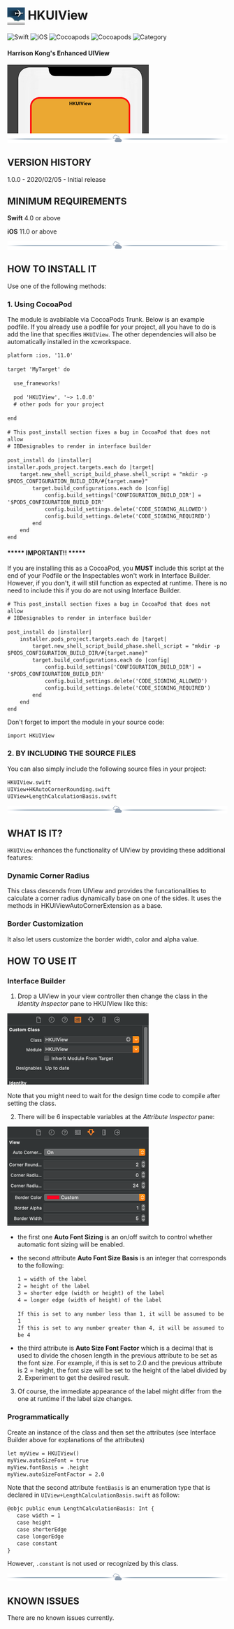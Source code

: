 # <img src="./docs/logo256.jpg" width="40" height="40" alt="skyRoute66 logo" style="vertical-align:middle"> HKUIView #
![Swift](https://img.shields.io/static/v1?label=Swift&message=4.0%20or%20above&color=%23FF4400&style=plastic) ![iOS](https://img.shields.io/static/v1?label=iOS&&message=11.0%20or%20above&color=yellow&style=plastic) ![Cocoapods](https://img.shields.io/cocoapods/v/HKUIView?label=pod&color=brightgreen&style=plastic) ![Cocoapods](https://img.shields.io/cocoapods/l/HKUIView?color=blue&style=plastic) ![Category](https://img.shields.io/static/v1?label=category&message=User%20Interface&color=blueviolet&style=plastic) 
#### Harrison Kong's Enhanced UIView ####

<img src="./docs/HKUIView.png" alt="HKUIView screenshot">

<img src="./docs/cloudline.png" alt="---line---">

## VERSION HISTORY ##

1.0.0 - 2020/02/05 - Initial release

## MINIMUM REQUIREMENTS ##

**Swift** 4.0 or above

**iOS** 11.0 or above

<img src="./docs/cloudline.png" alt="---line---">

## HOW TO INSTALL IT ##

Use one of the following methods:

### 1. Using CocoaPod ###

The module is avabilable via CocoaPods Trunk. Below is an example podfile. If you already use a podfile for your project, all you have to do is add the line that specifies `HKUIView`. The other dependencies will also be automatically installed in the xcworkspace.

```
platform :ios, '11.0'

target 'MyTarget' do

  use_frameworks!

  pod 'HKUIView', '~> 1.0.0'
  # other pods for your project

end

# This post_install section fixes a bug in CocoaPod that does not allow
# IBDesignables to render in interface builder

post_install do |installer|
installer.pods_project.targets.each do |target|
    target.new_shell_script_build_phase.shell_script = "mkdir -p $PODS_CONFIGURATION_BUILD_DIR/#{target.name}"
        target.build_configurations.each do |config|
            config.build_settings['CONFIGURATION_BUILD_DIR'] = '$PODS_CONFIGURATION_BUILD_DIR'
            config.build_settings.delete('CODE_SIGNING_ALLOWED')
            config.build_settings.delete('CODE_SIGNING_REQUIRED')
        end
    end
end
```

#### ***** IMPORTANT!! ***** ####

If you are installing this as a CocoaPod, you **MUST** include this script at the end of your Podfile or the Inspectables won't work in Interface Builder. However, if you don't, it will still function as expected at runtime. There is no need to include this if you do are not using Interface Builder.

```
# This post_install section fixes a bug in CocoaPod that does not allow
# IBDesignables to render in interface builder

post_install do |installer|
    installer.pods_project.targets.each do |target|
        target.new_shell_script_build_phase.shell_script = "mkdir -p $PODS_CONFIGURATION_BUILD_DIR/#{target.name}"
        target.build_configurations.each do |config|
            config.build_settings['CONFIGURATION_BUILD_DIR'] = '$PODS_CONFIGURATION_BUILD_DIR'
            config.build_settings.delete('CODE_SIGNING_ALLOWED')
            config.build_settings.delete('CODE_SIGNING_REQUIRED')
        end
    end
end
```

Don't forget to import the module in your source code:

```
import HKUIView
```

### 2. BY INCLUDING THE SOURCE FILES ###

You can also simply include the following source files in your project:

```
HKUIView.swift
UIView+HKAutoCornerRounding.swift
UIView+LengthCalculationBasis.swift
```

<img src="./docs/cloudline.png" alt="---line---">

## WHAT IS IT? ##
`HKUIView` enhances the functionality of UIView by providing these additional features:

### Dynamic Corner Radius 
This class descends from UIView and provides the funcationalities to calculate a corner radius dynamically base on one of the sides. It uses the methods in HKUIViewAutoCornerExtension as a base.

### Border Customization
It also let users customize the border width, color and alpha value.

## HOW TO USE IT ##

### Interface Builder ###

1. Drop a UIView in your view controller then change the class in the *Identity Inspector* pane to HKUIView like this:

<img src="./docs/Identity-Inspector.png" alt="identity inspector pane screenshot">

Note that you might need to wait for the design time code to compile after setting the class.

2. There will be 6 inspectable variables at the *Attribute Inspector* pane:

<img src="./docs/Attribute-Inspector.png" alt="attribute inspector pane screenshot">

  - the first one **Auto Font Sizing** is an on/off switch to control whether automatic font sizing will be enabled.
  - the second attribute **Auto Font Size Basis** is an integer that corresponds to the following:

        1 = width of the label
        2 = height of the label
        3 = shorter edge (width or height) of the label
        4 = longer edge (width of height) of the label
        
        If this is set to any number less than 1, it will be assumed to be 1
        If this is set to any number greater than 4, it will be assumed to be 4
  
  - the third attribute is **Auto Size Font Factor** which is a decimal that is used to divide the chosen length in the previous attribute to be set as the font size. For example, if this is set to 2.0 and the previous attribute is 2 = height, the font size will be set to the height of the label divided by 2. Experiment to get the desired result.
  
3. Of course, the immediate appearance of the label might differ from the one at runtime if the label size changes.

### Programmatically ###

Create an instance of the class and then set the attributes (see Interface Builder above for explanations of the attributes)

```
let myView = HKUIView()
myView.autoSizeFont = true
myView.fontBasis = .height
myView.autoSizeFontFactor = 2.0
```

Note that the second attribute `fontBasis` is an enumeration type that is declared in `UIView+LengthCalculationBasis.swift` as follow:

```
@objc public enum LengthCalculationBasis: Int {
   case width = 1
   case height
   case shorterEdge
   case longerEdge
   case constant
}
```

However, `.constant` is not used or recognized by this class.

<img src="./docs/cloudline.png" alt="---line---">

## KNOWN ISSUES ##

There are no known issues currently.

